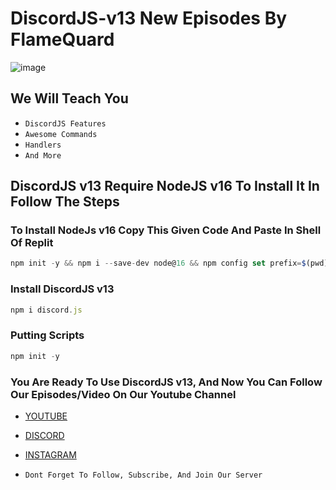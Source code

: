 # DiscordJS-v13 New Episodes By FlameQuard
![image](https://github.com/FlameQuard/Images/blob/main/20210810_102843.jpg)

## We Will Teach You
- `DiscordJS Features`
- `Awesome Commands`
- `Handlers`
- `And More`

## DiscordJS v13 Require NodeJS v16 To Install It In Follow The Steps

### To Install NodeJs v16 Copy This Given Code And Paste In Shell Of Replit
```javascript
npm init -y && npm i --save-dev node@16 && npm config set prefix=$(pwd)/node_modules/node && export PATH=$(pwd)/node_modules/node/bin:$PATH
```

###  Install DiscordJS v13
```javascript
npm i discord.js
```

### Putting Scripts
```javascript
npm init -y
```

### You Are Ready To Use DiscordJS v13, And Now You Can Follow Our Episodes/Video On Our Youtube Channel
- [YOUTUBE](https://www.youtube.com/flamequard)
- [DISCORD](https://discord.gg/TvjrWtEuyP)
- [INSTAGRAM](https://www.instagram.com/flamequard)

- `Dont Forget To Follow, Subscribe, And Join Our Server`
